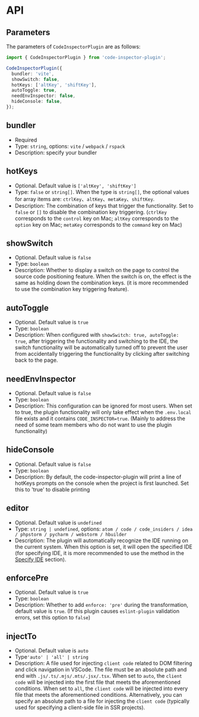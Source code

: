 # API

## Parameters

The parameters of `CodeInspectorPlugin` are as follows:

```typescript
import { CodeInspectorPlugin } from 'code-inspector-plugin';

CodeInspectorPlugin({
  bundler: 'vite',
  showSwitch: false,
  hotKeys: ['altKey', 'shiftKey'],
  autoToggle: true,
  needEnvInspector: false,
  hideConsole: false,
});
```

## bundler

- Required
- Type: `string`, options: `vite` / `webpack` / `rspack`
- Description: specify your bundler

## hotKeys

- Optional. Default value is `['altKey', 'shiftKey']`
- Type: `false` or `string[]`. When the type is `string[]`, the optional values for array items are: `ctrlKey`、`altKey`、`metaKey`、`shiftKey`.
- Description: The combination of keys that trigger the functionality. Set to `false` or `[]` to disable the combination key triggering. (`ctrlKey` corresponds to the `control` key on Mac; `altKey` corresponds to the `option` key on Mac; `metaKey` corresponds to the `command` key on Mac)

## showSwitch

- Optional. Default value is `false`
- Type: `boolean`
- Description: Whether to display a switch on the page to control the source code positioning feature. When the switch is on, the effect is the same as holding down the combination keys. (it is more recommended to use the combination key triggering feature).

## autoToggle

- Optional. Default value is `true`
- Type: `boolean`
- Description: When configured with `showSwitch: true, autoToggle: true`, after triggering the functionality and switching to the IDE, the switch functionality will be automatically turned off to prevent the user from accidentally triggering the functionality by clicking after switching back to the page.

## needEnvInspector

- Optional. Default value is `false`
- Type: `boolean`
- Description: This configuration can be ignored for most users. When set to true, the plugin functionality will only take effect when the `.env.local` file exists and it contains `CODE_INSPECTOR=true`. (Mainly to address the need of some team members who do not want to use the plugin functionality)

## hideConsole

- Optional. Default value is `false`
- Type: `boolean`
- Description: By default, the code-inspector-plugin will print a line of hotKeys prompts on the console when the project is first launched. Set this to 'true' to disable printing

## editor

- Optional. Default value is `undefined`
- Type: `string | undefined`, options: `atom / code / code_insiders / idea / phpstorm / pycharm / webstorm / hbuilder`
- Description: The plugin will automatically recognize the IDE running on the current system. When this option is set, it will open the specified IDE (for specifying IDE, it is more recommended to use the method in the [Specify IDE](/guide/ide) section).

## enforcePre <Badge type="tip" text="0.4.0+" vertical="middle" />

- Optional. Default value is `true`
- Type: `boolean`
- Description: Whether to add `enforce: 'pre'` during the transformation, default value is `true`. (If this plugin causes `eslint-plugin` validation errors, set this option to `false`)

## injectTo <Badge type="tip" text="0.4.0+" vertical="middle" />

- Optional. Default value is `auto`
- Type`'auto' | 'all' | string`
- Description: A file used for injecting `client code` related to DOM filtering and click navigation in VSCode. The file must be an absolute path and end with `.js/.ts/.mjs/.mts/.jsx/.tsx`. When set to `auto`, the `client code` will be injected into the first file that meets the aforementioned conditions. When set to `all`, the `client code` will be injected into every file that meets the aforementioned conditions. Alternatively, you can specify an absolute path to a file for injecting the `client code` (typically used for specifying a client-side file in SSR projects).
